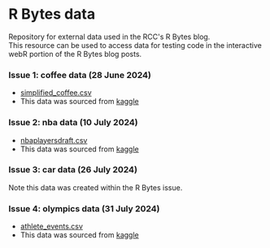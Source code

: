 # R Bytes data  


Repository for external data used in the RCC's R Bytes blog.\
This resource can be used to access data for testing code in the interactive webR portion of the R Bytes blog posts.

### Issue 1: coffee data (28 June 2024)

-   [simplified_coffee.csv](simplified_coffee.csv)
-   This data was sourced from [kaggle](https://www.kaggle.com/datasets/schmoyote/coffee-reviews-dataset?select=simplified_coffee.csv)

### Issue 2: nba data (10 July 2024)

- [nbaplayersdraft.csv](nbaplayersdraft.csv)
- This data was sourced from [kaggle](https://www.kaggle.com/datasets/mattop/nba-draft-basketball-player-data-19892021?select=nbaplayersdraft.csv)

### Issue 3: car data (26 July 2024)
Note this data was created within the R Bytes issue.

### Issue 4: olympics data (31 July 2024)
- [athlete_events.csv](athlete_events.csv)
- This data was sourced from [kaggle](https://www.kaggle.com/datasets/heesoo37/120-years-of-olympic-history-athletes-and-results/data)

